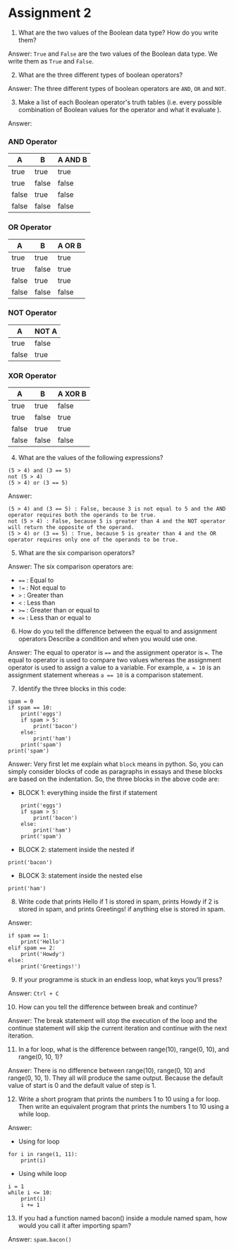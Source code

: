 # Assignment 2

1. What are the two values of the Boolean data type? How do you write them?

Answer: `True` and `False` are the two values of the Boolean data type. We write them as `True` and `False`.

2. What are the three different types of boolean operators?

Answer: The three different types of boolean operators are `AND`, `OR` and `NOT`.

3. Make a list of each Boolean operator's truth tables (i.e. every possible combination of Boolean values for the operator and what it evaluate ).

Answer:  

### AND Operator
| A   | B   | A AND B |
|-----|-----|---------|
| true  | true  | true      |
| true  | false | false     |
| false | true  | false     |
| false | false | false     |

### OR Operator
| A   | B   | A OR B  |
|-----|-----|---------|
| true  | true  | true      |
| true  | false | true      |
| false | true  | true      |
| false | false | false     |

### NOT Operator
| A   | NOT A |
|-----|-------|
| true  | false |
| false | true  |

### XOR Operator
| A   | B   | A XOR B |
|-----|-----|---------|
| true  | true  | false     |
| true  | false | true      |
| false | true  | true      |
| false | false | false     |


4. What are the values of the following expressions?
```
(5 > 4) and (3 == 5)
not (5 > 4)
(5 > 4) or (3 == 5)
```

Answer:
```
(5 > 4) and (3 == 5) : False, because 3 is not equal to 5 and the AND operator requires both the operands to be true.
not (5 > 4) : False, because 5 is greater than 4 and the NOT operator will return the opposite of the operand.
(5 > 4) or (3 == 5) : True, because 5 is greater than 4 and the OR operator requires only one of the operands to be true.
```

5. What are the six comparison operators?

Answer: The six comparison operators are:
- `==` : Equal to
- `!=` : Not equal to
- `>` : Greater than
- `<` : Less than
- `>=` : Greater than or equal to
- `<=` : Less than or equal to

6. How do you tell the difference between the equal to and assignment operators Describe a condition and when you would use one.

Answer: The equal to operator is `==` and the assignment operator is `=`. The equal to operator is used to compare two values whereas the assignment operator is used to assign a value to a variable. For example, `a = 10` is an assignment statement whereas `a == 10` is a comparison statement.

7. Identify the three blocks in this code:
```
spam = 0
if spam == 10:
    print('eggs')
    if spam > 5:
        print('bacon')
    else:
        print('ham')
    print('spam')
print('spam')
```

Answer: Very first let me explain what `block` means in python. So, you can simply consider blocks of code as paragraphs in essays and these blocks are based on the indentation. So, the three blocks in the above code are:

- BLOCK 1: everything inside the first if statement
```
    print('eggs')
    if spam > 5:
        print('bacon')
    else:
        print('ham')
    print('spam')
```
- BLOCK 2: statement inside the nested if
```
print('bacon')
```
- BLOCK 3: statement inside the nested else
```
print('ham')
```


8. Write code that prints Hello if 1 is stored in spam, prints Howdy if 2 is stored in spam, and prints Greetings! if anything else is stored in spam.

Answer:
```
if spam == 1:
    print('Hello')
elif spam == 2:
    print('Howdy')
else:
    print('Greetings!')
```

9. If your programme is stuck in an endless loop, what keys you’ll press?

Answer: `Ctrl + C`

10. How can you tell the difference between break and continue?

Answer: The break statement will stop the execution of the loop and the continue statement will skip the current iteration and continue with the next iteration.

11. In a for loop, what is the difference between range(10), range(0, 10), and range(0, 10, 1)?

Answer: There is no difference between range(10), range(0, 10) and range(0, 10, 1). They all will produce the same output. Because the default value of start is 0 and the default value of step is 1.

12. Write a short program that prints the numbers 1 to 10 using a for loop. Then write an equivalent program that prints the numbers 1 to 10 using a while loop.

Answer:
- Using for loop
```
for i in range(1, 11):
    print(i)
```
- Using while loop
```
i = 1
while i <= 10:
    print(i)
    i += 1
```

13. If you had a function named bacon() inside a module named spam, how would you call it after importing spam?

Answer: `spam.bacon()`